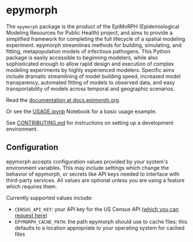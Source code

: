 # epymorph

The `epymorph` package is the product of the EpiMoRPH (Epidemiological Modeling Resources for Public Health) project, and aims to provide a simplified framework for completing the full lifecycle of a spatial modeling experiment. epymorph streamlines methods for building, simulating, and fitting, metapopulation models of infectious pathogens. This Python package is easily accessible to beginning modelers, while also sophisticated enough to allow rapid design and execution of complex modeling experiments by highly experienced modelers. Specific aims include dramatic streamlining of model building speed, increased model transparency, automated fitting of models to observed data, and easy transportability of models across temporal and geographic scenarios.

Read the [documentation at docs.epimorph.org](https://docs.www.epimorph.org).

Or see the [USAGE.ipynb](USAGE.ipynb) Notebook for a basic usage example.

See [CONTRIBUTING.md](CONTRIBUTING.md) for instructions on setting up a development environment.

## Configuration

epymorph accepts configuration values provided by your system's environment variables. This may include settings which change the behavior of epymorph, or secrets like API keys needed to interface with third-party services. All values are optional unless you are using a feature which requires them.

Currently supported values include:

- `CENSUS_API_KEY`: your API key for the US Census API ([which you can request here](https://api.census.gov/data/key_signup.html))
- `EPYMORPH_CACHE_PATH`: the path epymorph should use to cache files; this defaults to a location appropriate to your operating system for cached files
